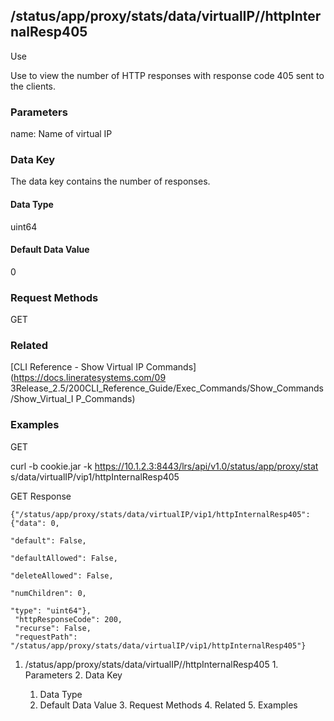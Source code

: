 ## /status/app/proxy/stats/data/virtualIP/<name>/httpInternalResp405

Use

Use to view the number of HTTP responses with response code 405 sent to the
clients.

### Parameters

name: Name of virtual IP

### Data Key

The data key contains the number of responses.

#### Data Type

uint64

#### Default Data Value

0

### Request Methods

GET

### Related

[CLI Reference - Show Virtual IP Commands](https://docs.lineratesystems.com/09
3Release_2.5/200CLI_Reference_Guide/Exec_Commands/Show_Commands/Show_Virtual_I
P_Commands)

### Examples

GET

curl -b cookie.jar -k https://10.1.2.3:8443/lrs/api/v1.0/status/app/proxy/stat
s/data/virtualIP/vip1/httpInternalResp405

GET Response

    
    {"/status/app/proxy/stats/data/virtualIP/vip1/httpInternalResp405": {"data": 0,
                                                                            "default": False,
                                                                            "defaultAllowed": False,
                                                                            "deleteAllowed": False,
                                                                            "numChildren": 0,
                                                                            "type": "uint64"},
     "httpResponseCode": 200,
     "recurse": False,
     "requestPath": "/status/app/proxy/stats/data/virtualIP/vip1/httpInternalResp405"}
    

  1. /status/app/proxy/stats/data/virtualIP/<name>/httpInternalResp405
    1. Parameters
    2. Data Key
      1. Data Type
      2. Default Data Value
    3. Request Methods
    4. Related
    5. Examples

